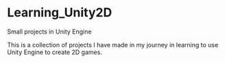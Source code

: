 # Learning_Unity2D
 Small projects in Unity Engine
 
 This is a collection of projects I have made in my journey in learning to use Unity Engine to create 2D games.
